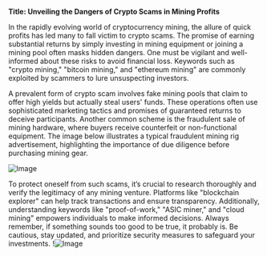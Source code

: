**Title: Unveiling the Dangers of Crypto Scams in Mining Profits**

In the rapidly evolving world of cryptocurrency mining, the allure of quick profits has led many to fall victim to crypto scams. The promise of earning substantial returns by simply investing in mining equipment or joining a mining pool often masks hidden dangers. One must be vigilant and well-informed about these risks to avoid financial loss. Keywords such as "crypto mining," "bitcoin mining," and "ethereum mining" are commonly exploited by scammers to lure unsuspecting investors.

A prevalent form of crypto scam involves fake mining pools that claim to offer high yields but actually steal users' funds. These operations often use sophisticated marketing tactics and promises of guaranteed returns to deceive participants. Another common scheme is the fraudulent sale of mining hardware, where buyers receive counterfeit or non-functional equipment. The image below illustrates a typical fraudulent mining rig advertisement, highlighting the importance of due diligence before purchasing mining gear. 

![Image](https://github.com/user-attachments/assets/3be06921-4469-491d-bd37-5f14c53422b7)

To protect oneself from such scams, it’s crucial to research thoroughly and verify the legitimacy of any mining venture. Platforms like "blockchain explorer" can help track transactions and ensure transparency. Additionally, understanding keywords like "proof-of-work," "ASIC miner," and "cloud mining" empowers individuals to make informed decisions. Always remember, if something sounds too good to be true, it probably is. Be cautious, stay updated, and prioritize security measures to safeguard your investments. !![Image](https://github.com/user-attachments/assets/3be06921-4469-491d-bd37-5f14c53422b7)